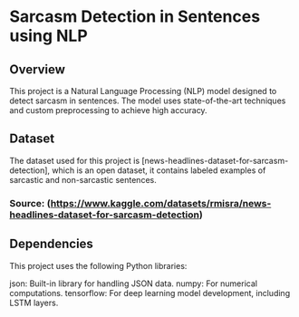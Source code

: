 # Sarcasm Detection in Sentences using NLP

## Overview
This project is a Natural Language Processing (NLP) model designed to detect sarcasm in sentences.
The model uses state-of-the-art techniques and custom preprocessing to achieve high accuracy.

## Dataset
The dataset used for this project is [news-headlines-dataset-for-sarcasm-detection], which is an open dataset, 
it contains labeled examples of sarcastic and non-sarcastic sentences.

### Source: (https://www.kaggle.com/datasets/rmisra/news-headlines-dataset-for-sarcasm-detection)

## Dependencies
This project uses the following Python libraries:

json: Built-in library for handling JSON data.
numpy: For numerical computations.
tensorflow: For deep learning model development, including LSTM layers.
